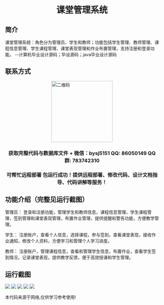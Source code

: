 <p><h1 align="center">课堂管理系统</h1></p>

## 简介
课堂管理系统：角色分为管理员、学生和教师；功能包括学生管理、教师管理、课程信息管理、学生课程管理、课堂表现管理和作业布置管理，支持注册和登录功能。    --计算机毕业设计源码；毕设源码；java毕业设计源码


## 联系方式
<img src="https://bs-1329754181.cos.ap-shanghai.myqcloud.com/wx.jpg" alt="二维码" style="display: block; margin: 0 auto;" width="200px">
<p><h3 align="center">获取完整代码与数据库文件 + 微信：bysj5151 QQ: 86050149 QQ群: 783742310</h3></p>
<p><h3 align="center">可帮忙远程部署 包运行成功！提供远程部署、修改代码、设计文档指导、代码讲解等服务！</h3></p>

## 功能介绍（完整见运行截图）
管理员： 登录和注册功能，管理学生和教师信息，课程信息管理，学生课程管理，签到管理和课堂表现管理，布置作业管理，提供提醒和警告功能，方便教学管理。

学生： 注册账户，查看个人信息，选择课程，参与签到，查看课堂表现，接收作业通知，修改个人资料，方便学习和管理个人学习进度。

教师： 注册账户，管理课程信息，查看和管理学生信息，布置作业，查看学生签到情况，记录课堂表现，提供教学反馈，便于高效授课和学生管理。


## 运行截图
![](imgs/588112-20220703094652310-1689757082.png)
![](imgs/588112-20220703094701028-303849704.png)
![](imgs/588112-20220703094711914-465819257.png)
![](imgs/588112-20220703094716239-35046229.png)
![](imgs/588112-20220703094724318-213812075.png)

<p>本代码来源于网络,仅供学习参考使用!</p>
